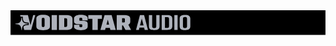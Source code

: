 <svg width="2560" height="201" viewBox="0 0 2560 201" fill="none" xmlns="http://www.w3.org/2000/svg">
<rect width="2560" height="200.4" fill="black"/>
<path d="M184.204 40H201.356L167.644 160.4H111.4L77.6885 40H141.376L162.36 122.044L184.204 40Z" fill="#AEB2BB"/>
<path d="M92 164.4L96 164.4L96 160.402L96 160.402L96 160.401L96 160.4L96 160.396L96.0002 160.36C96.0005 160.325 96.0009 160.269 96.002 160.193C96.0041 160.041 96.0083 159.807 96.0171 159.502C96.0347 158.89 96.0702 157.99 96.1419 156.867C96.2856 154.617 96.5733 151.494 97.1468 148.014C98.3193 140.898 100.59 132.923 104.745 127.635C106.569 125.314 109.492 123.36 113.212 121.782C116.898 120.218 121.087 119.14 125.116 118.408C129.127 117.678 132.871 117.311 135.617 117.127C136.987 117.035 138.099 116.99 138.862 116.967C139.243 116.956 139.536 116.95 139.73 116.948C139.827 116.946 139.899 116.946 139.944 116.945L139.993 116.945L140 116.945L140.001 116.945L140.001 116.945L140.002 116.945L144 116.945L144 112.945L144 107.855L144 103.855L140.002 103.855L140.001 103.855L140.001 103.855L140 103.855L139.993 103.855L139.944 103.854C139.899 103.854 139.827 103.853 139.73 103.852C139.536 103.849 139.243 103.844 138.862 103.833C138.099 103.81 136.987 103.764 135.617 103.673C132.871 103.489 129.127 103.121 125.116 102.392C121.087 101.659 116.898 100.581 113.212 99.0178C109.492 97.4396 106.569 95.4858 104.745 93.1652C100.59 87.8765 98.3193 79.9014 97.1468 72.786C96.5733 69.3059 96.2856 66.183 96.1419 63.9325C96.0702 62.8095 96.0347 61.9096 96.0171 61.2981C96.0083 60.9924 96.0041 60.7593 96.002 60.6068C96.0009 60.5305 96.0004 60.4745 96.0002 60.4396L96 60.4034L96 60.3999L96 60.3985L96 60.3977L96 60.3975L96 56.3999L92 56.3999L88 56.3999L84 56.3999L84 60.3975L84 60.3977L84 60.3985L84 60.3999L84 60.4034L83.9998 60.4396C83.9996 60.4745 83.9991 60.5305 83.998 60.6068C83.9959 60.7593 83.9917 60.9924 83.9829 61.2981C83.9653 61.9096 83.9298 62.8095 83.8581 63.9325C83.7144 66.183 83.4267 69.3059 82.8532 72.786C81.6807 79.9014 79.4102 87.8765 75.2547 93.1652C73.4314 95.4858 70.5079 97.4396 66.7878 99.0178C63.1022 100.581 58.9127 101.659 54.8845 102.392C50.8726 103.121 47.1291 103.489 44.3827 103.673C43.0131 103.764 41.9007 103.81 41.1379 103.833C40.7567 103.844 40.4635 103.849 40.2698 103.852C40.173 103.853 40.1012 103.854 40.0557 103.854L40.0075 103.855L40 103.855L39.9987 103.855L39.9986 103.855L39.998 103.855L36 103.855L36 107.855L36 112.945L36 116.945L39.998 116.945L39.9986 116.945L39.9987 116.945L40 116.945L40.0075 116.945L40.0557 116.945C40.1012 116.946 40.173 116.946 40.2698 116.948C40.4635 116.95 40.7567 116.956 41.1379 116.967C41.9007 116.99 43.0131 117.035 44.3827 117.127C47.1291 117.311 50.8726 117.678 54.8845 118.408C58.9127 119.14 63.1022 120.218 66.7878 121.782C70.5079 123.36 73.4314 125.314 75.2547 127.635C79.4102 132.923 81.6807 140.898 82.8532 148.014C83.4267 151.494 83.7144 154.617 83.8581 156.867C83.9298 157.99 83.9653 158.89 83.9829 159.502C83.9917 159.807 83.9959 160.041 83.998 160.193C83.9991 160.269 83.9996 160.325 83.9998 160.36L84 160.396L84 160.4L84 160.401L84 160.402L84 160.402L84 164.4L88 164.4L92 164.4Z" fill="#AEB2BB" stroke="black" stroke-width="8"/>
<path d="M264.996 162.236C232.66 162.236 209.612 153.98 209.612 130.76V67.98C209.612 44.76 232.66 36.504 264.996 36.504C296.988 36.504 320.552 44.76 320.552 67.98V130.76C320.552 153.98 296.988 162.236 264.996 162.236ZM265.168 137.468C273.424 137.468 276.864 133.856 276.864 123.708V75.032C276.864 64.884 273.424 61.272 265.168 61.272C256.912 61.272 253.472 64.884 253.472 75.032V123.708C253.472 133.856 256.74 137.468 265.168 137.468ZM334.189 160V39.6H377.877V160H334.189ZM450.345 39.6C482.337 39.6 503.665 47.168 503.665 70.388V129.384C503.665 152.432 482.337 160.172 450.345 160.172H392.897V39.6H450.345ZM460.149 121.816V77.956C460.149 67.464 457.397 64.196 449.141 64.196H436.585V135.404H449.141C457.397 135.404 460.149 131.964 460.149 121.816ZM571.965 162.408C543.241 162.408 516.237 153.98 516.237 134.888V118.032H559.925V129.556C559.925 134.372 562.333 137.812 571.965 137.812C579.877 137.812 583.145 135.06 583.145 131.276V120.784C583.145 115.28 579.877 114.076 575.061 113.904L550.809 113.56C525.353 112.872 515.893 104.788 515.893 90.684V66.432C515.893 44.76 543.929 36.676 570.933 36.676C600.345 36.676 626.833 44.76 626.833 63.852V82.084H583.145V69.184C583.145 64.024 580.049 61.272 570.933 61.272C563.365 61.272 559.581 63.852 559.581 67.464V79.504C559.581 84.492 563.021 85.524 568.009 85.696L592.433 86.04C618.061 86.556 627.177 95.5 627.177 110.292V132.308C627.177 153.98 600.173 162.408 571.965 162.408ZM742.842 39.6V69.872H709.13V160H665.442V69.872H631.902V39.6H742.842ZM811.611 160L807.483 143.488H772.911L768.611 160H730.599L764.311 39.6H821.759L855.471 160H811.611ZM779.963 117H800.947L790.627 75.72L779.963 117ZM934.435 160L913.967 123.192H906.743V160H863.055V39.6H921.707C953.699 39.6 973.307 46.48 973.307 67.98V94.468C973.307 105.304 967.459 112.528 957.483 117L980.015 160H934.435ZM906.743 64.196V99.112H918.783C927.211 99.112 929.619 96.016 929.619 91.2V72.108C929.619 66.948 927.211 64.196 918.783 64.196H906.743ZM1090.46 160L1085.82 141.424H1047.98L1043.33 160H1020.11L1051.93 39.6H1085.64L1117.29 160H1090.46ZM1052.62 123.536H1081.34L1066.9 66.776L1052.62 123.536ZM1168.03 161.376C1140.68 161.376 1124.69 154.668 1124.69 131.276V39.6H1151.35V128.18C1151.35 140.048 1154.44 145.38 1168.03 145.38C1181.62 145.38 1184.72 140.048 1184.72 128.18V39.6H1211.38V131.276C1211.38 154.668 1195.04 161.376 1168.03 161.376ZM1272.98 39.6C1299.64 39.6 1315.12 46.136 1315.12 69.528V130.072C1315.12 153.464 1299.64 160 1272.98 160H1228.6V39.6H1272.98ZM1288.46 126.804V72.796C1288.46 60.928 1285.71 55.768 1272.46 55.768H1255.26V143.832H1272.46C1285.71 143.832 1288.46 138.5 1288.46 126.804ZM1331.49 160V39.6H1358.15V160H1331.49ZM1418.05 161.548C1391.22 161.548 1374.88 154.84 1374.88 131.276V68.152C1374.88 44.588 1391.22 37.88 1418.05 37.88C1444.71 37.88 1461.4 44.588 1461.4 68.152V131.276C1461.4 154.84 1444.71 161.548 1418.05 161.548ZM1418.05 145.38C1431.3 145.38 1434.74 140.048 1434.74 128.18V71.248C1434.74 59.38 1431.3 54.048 1418.05 54.048C1404.98 54.048 1401.54 59.38 1401.54 71.248V128.18C1401.54 140.048 1404.98 145.38 1418.05 145.38Z" fill="#AEB2BB"/>
</svg>
